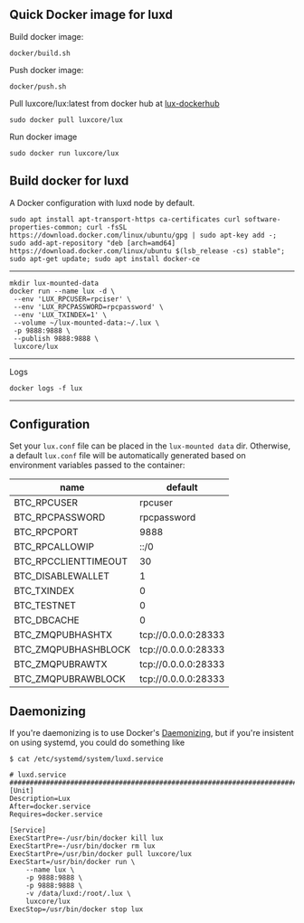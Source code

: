 Quick Docker image for luxd
---------------------------

Build docker image:
   
    docker/build.sh

Push docker image:

    docker/push.sh

Pull luxcore/lux:latest from docker hub  at [lux-dockerhub](https://hub.docker.com/r/luxcore/lux/)

    sudo docker pull luxcore/lux
    
Run docker image

    sudo docker run luxcore/lux

Build docker for luxd
----------
A Docker configuration with luxd node by default.

    sudo apt install apt-transport-https ca-certificates curl software-properties-common; curl -fsSL https://download.docker.com/linux/ubuntu/gpg | sudo apt-key add -; sudo add-apt-repository "deb [arch=amd64] https://download.docker.com/linux/ubuntu $(lsb_release -cs) stable"; sudo apt-get update; sudo apt install docker-ce   
---------------------------------------------------        
    
    mkdir lux-mounted-data
    docker run --name lux -d \
     --env 'LUX_RPCUSER=rpciser' \
     --env 'LUX_RPCPASSWORD=rpcpassword' \
     --env 'LUX_TXINDEX=1' \
     --volume ~/lux-mounted-data:~/.lux \
     -p 9888:9888 \
     --publish 9888:9888 \
     luxcore/lux
----------------------------------------------------
Logs

    docker logs -f lux

----------------------------------------------------

## Configuration

Set your `lux.conf` file can be placed in the `lux-mounted data` dir.
Otherwise, a default `lux.conf` file will be automatically generated based
on environment variables passed to the container:

| name | default |
| ---- | ------- |
| BTC_RPCUSER | rpcuser |
| BTC_RPCPASSWORD | rpcpassword |
| BTC_RPCPORT | 9888 |
| BTC_RPCALLOWIP | ::/0 |
| BTC_RPCCLIENTTIMEOUT | 30 |
| BTC_DISABLEWALLET | 1 |
| BTC_TXINDEX | 0 |
| BTC_TESTNET | 0 |
| BTC_DBCACHE | 0 |
| BTC_ZMQPUBHASHTX | tcp://0.0.0.0:28333 |
| BTC_ZMQPUBHASHBLOCK | tcp://0.0.0.0:28333 |
| BTC_ZMQPUBRAWTX | tcp://0.0.0.0:28333 |
| BTC_ZMQPUBRAWBLOCK | tcp://0.0.0.0:28333 |


## Daemonizing

If you're daemonizing is to use Docker's 
[Daemonizing](https://docs.docker.com/config/containers/start-containers-automatically/#use-a-restart-policy),
but if you're insistent on using systemd, you could do something like

```
$ cat /etc/systemd/system/luxd.service

# luxd.service #######################################################################
[Unit]
Description=Lux
After=docker.service
Requires=docker.service

[Service]
ExecStartPre=-/usr/bin/docker kill lux
ExecStartPre=-/usr/bin/docker rm lux
ExecStartPre=/usr/bin/docker pull luxcore/lux
ExecStart=/usr/bin/docker run \
    --name lux \
    -p 9888:9888 \
    -p 9888:9888 \
    -v /data/luxd:/root/.lux \
    luxcore/lux
ExecStop=/usr/bin/docker stop lux
```
